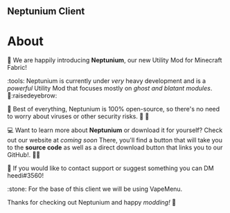 ## Neptunium Client

# About

:loudspeaker: We are happily introducing **Neptunium**, our new Utility Mod for Minecraft Fabric!

:tools: Neptunium is currently under *very* heavy development and is a *powerful* Utility Mod that focuses mostly on *ghost and blatant modules*.  :eyes::raisedeyebrow:

:star2: Best of everything, Neptunium is 100% open-source, so there's no need to worry about viruses or other security risks. :microbe: :no_entry_sign:

:computer: Want to learn more about **Neptunium** or download it for yourself? Check out our website at *coming soon* There, you'll find a button that will take you to the **source code** as well as a direct download button that links you to our GitHub!. :technologist:

:incoming_envelope:  If you would like to contact support or suggest something you can DM heedi#3560!

:stone: For the base of this client we will be using VapeMenu.

Thanks for checking out Neptunium and happy *modding!*  :shushing_face: